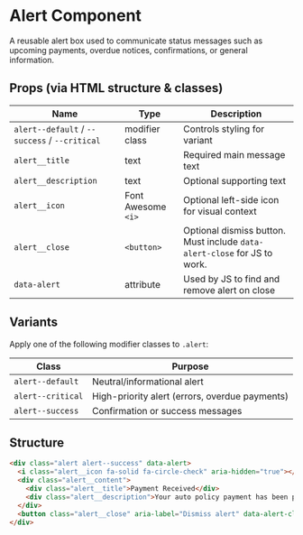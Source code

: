 # Alert Component

A reusable alert box used to communicate status messages such as upcoming payments, overdue notices, confirmations, or general information.

## Props (via HTML structure & classes)

| Name                                          | Type               | Description                                                              |
| --------------------------------------------- | ------------------ | ------------------------------------------------------------------------ |
| `alert--default` / `--success` / `--critical` | modifier class     | Controls styling for variant                                             |
| `alert__title`                                | text               | Required main message text                                               |
| `alert__description`                          | text               | Optional supporting text                                                 |
| `alert__icon`                                 | Font Awesome `<i>` | Optional left-side icon for visual context                               |
| `alert__close`                                | `<button>`         | Optional dismiss button. Must include `data-alert-close` for JS to work. |
| `data-alert`                                  | attribute          | Used by JS to find and remove alert on close                             |

## Variants

Apply one of the following modifier classes to `.alert`:

| Class             | Purpose                                        |
| ----------------- | ---------------------------------------------- |
| `alert--default`  | Neutral/informational alert                    |
| `alert--critical` | High-priority alert (errors, overdue payments) |
| `alert--success`  | Confirmation or success messages               |

## Structure

```html
<div class="alert alert--success" data-alert>
  <i class="alert__icon fa-solid fa-circle-check" aria-hidden="true"></i>
  <div class="alert__content">
    <div class="alert__title">Payment Received</div>
    <div class="alert__description">Your auto policy payment has been processed.</div>
  </div>
  <button class="alert__close" aria-label="Dismiss alert" data-alert-close>&times;</button>
</div>
```
